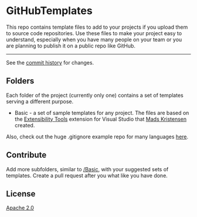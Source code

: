 # GitHubTemplates

This repo contains template files to add to your projects if you upload them to source code repositories.
Use these files to make your project easy to understand, especially when you have many people on your team or
you are planning to publish it on a public repo like GitHub.

---------------------------------------

See the [commit history](https://github.com/MiroJ/GitHubTemplates/commits/master) for changes.

## Folders

Each folder of the project (currently only one) contains a set of templates serving a different purpose.
- Basic - a set of sample templates for any project. The files are based on the [Extensibility Tools](https://visualstudiogallery.msdn.microsoft.com/ab39a092-1343-46e2-b0f1-6a3f91155aa6) extension for Visual Studio that [Mads Kristensen](https://visualstudiogallery.msdn.microsoft.com/site/search?f%5B0%5D.Type=User&f%5B0%5D.Value=Mads%20Kristensen) created.

Also, check out the huge .gitignore example repo for many languages [here](https://github.com/github/gitignore).

## Contribute

Add more subfolders, similar to [/Basic](/Basic), with your suggested sets of templates.
Create a pull request after you what like you have done.

## License
[Apache 2.0](LICENSE)
